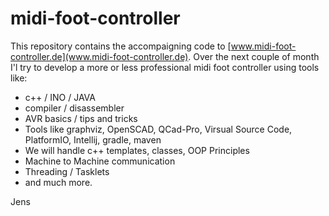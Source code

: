 # midi-foot-controller

This repository contains the accompaigning code to [www.midi-foot-controller.de](www.midi-foot-controller.de).
Over the next couple of month I'l try to develop a more or less professional midi foot controller using tools like:
- c++ / INO / JAVA
- compiler / disassembler
- AVR basics / tips and tricks
- Tools like graphviz, OpenSCAD, QCad-Pro, Virsual Source Code, PlatformIO, Intellij, gradle, maven
- We will handle c++ templates, classes, OOP Principles
- Machine to Machine communication
- Threading / Tasklets
- and much more.

Jens
